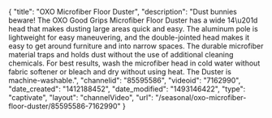 {
    "title": "OXO Microfiber Floor Duster",
    "description": "Dust bunnies beware! The OXO Good Grips Microfiber Floor Duster has a wide 14\u201d head that makes dusting large areas quick and easy. The aluminum pole is lightweight for easy maneuvering, and the double-jointed head makes it easy to get around furniture and into narrow spaces. The durable microfiber material traps and holds dust without the use of additional cleaning chemicals. For best results, wash the microfiber head in cold water without fabric softener or bleach and dry without using heat. The Duster is machine-washable.",
    "channelid": "85595586",
    "videoid": "7162990",
    "date_created": "1412188452",
    "date_modified": "1493146422",
    "type": "captivate",
    "layout": "channelVideo",
    "url": "\/seasonal\/oxo-microfiber-floor-duster\/85595586-7162990"
}